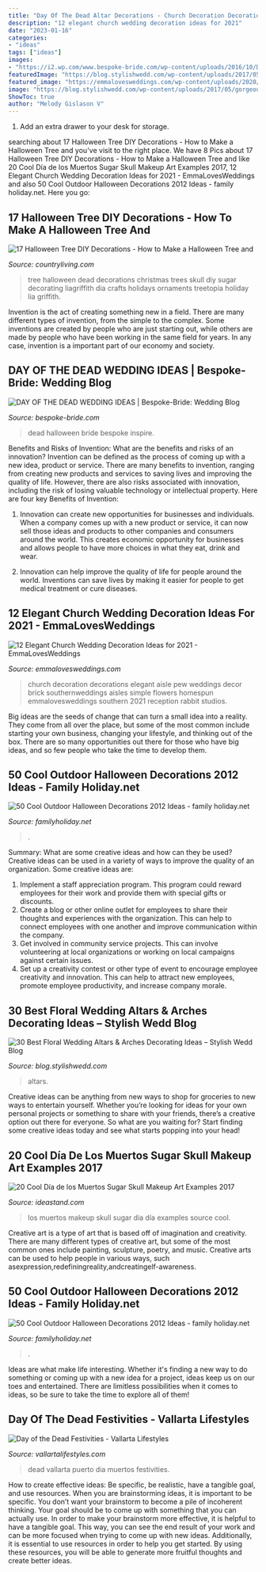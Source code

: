 ```yaml
---
title: "Day Of The Dead Altar Decorations - Church Decoration Decorations Elegant Aisle Pew Weddings Decor Brick Southernweddings Aisles Simple Flowers Homespun Emmalovesweddings Southern 2021 Reception Rabbit Studios"
description: "12 elegant church wedding decoration ideas for 2021"
date: "2023-01-16"
categories:
- "ideas"
tags: ["ideas"]
images:
- "https://i2.wp.com/www.bespoke-bride.com/wp-content/uploads/2016/10/DAY-OF-THE-DEAD-HALLOWEEN-WEDDING-IDEAS-9.jpg?resize=800%2C1198"
featuredImage: "https://blog.stylishwedd.com/wp-content/uploads/2017/05/gorgeous-marsalaburgundy-and-pink-floral-outdoor-wedding-arch-ideas.jpg"
featured_image: "https://emmalovesweddings.com/wp-content/uploads/2020/03/elegant-church-wedding-aisle-decoration-ideas.jpg"
image: "https://blog.stylishwedd.com/wp-content/uploads/2017/05/gorgeous-marsalaburgundy-and-pink-floral-outdoor-wedding-arch-ideas.jpg"
ShowToc: true
author: "Melody Gislason V"
---
```



1. Add an extra drawer to your desk for storage.

	

		
searching about 17 Halloween Tree DIY Decorations - How to Make a Halloween Tree and you've visit to the right place. We have 8 Pics about 17 Halloween Tree DIY Decorations - How to Make a Halloween Tree and like 20 Cool Día de los Muertos Sugar Skull Makeup Art Examples 2017, 12 Elegant Church Wedding Decoration Ideas for 2021 - EmmaLovesWeddings and also 50 Cool Outdoor Halloween Decorations 2012 Ideas - family holiday.net. Here you go:
		
    
## 17 Halloween Tree DIY Decorations - How To Make A Halloween Tree And

<img loading=lazy src="https://hips.hearstapps.com/hmg-prod.s3.amazonaws.com/images/black-halloween-tree-1602703665.jpg?crop=1xw:1xh;center,top&amp;resize=480:*" onerror="this.onerror=null;this.src='https://tse1.mm.bing.net/th?id=OIP.eHTWeuvuW9oHleh1E46yFQHaOk&amp;pid=15.1';" alt="17 Halloween Tree DIY Decorations - How to Make a Halloween Tree and">

_Source: countryliving.com_

>tree halloween dead decorations christmas trees skull diy sugar decorating liagriffith dia crafts holidays ornaments treetopia holiday lia griffith. 

	

Invention is the act of creating something new in a field. There are many different types of invention, from the simple to the complex. Some inventions are created by people who are just starting out, while others are made by people who have been working in the same field for years. In any case, invention is a important part of our economy and society.

    
## DAY OF THE DEAD WEDDING IDEAS | Bespoke-Bride: Wedding Blog

<img loading=lazy src="https://i2.wp.com/www.bespoke-bride.com/wp-content/uploads/2016/10/DAY-OF-THE-DEAD-HALLOWEEN-WEDDING-IDEAS-9.jpg?resize=800%2C1198" onerror="this.onerror=null;this.src='https://tse4.mm.bing.net/th?id=OIP.tA-Cysw5T52vYBTvXLzndAHaLF&amp;pid=15.1';" alt="DAY OF THE DEAD WEDDING IDEAS | Bespoke-Bride: Wedding Blog">

_Source: bespoke-bride.com_

>dead halloween bride bespoke inspire. 

	

Benefits and Risks of Invention: What are the benefits and risks of an innovation?
Invention can be defined as the process of coming up with a new idea, product or service. There are many benefits to invention, ranging from creating new products and services to saving lives and improving the quality of life. However, there are also risks associated with innovation, including the risk of losing valuable technology or intellectual property. Here are four key Benefits of Invention: 
1) Innovation can create new opportunities for businesses and individuals. When a company comes up with a new product or service, it can now sell those ideas and products to other companies and consumers around the world. This creates economic opportunity for businesses and allows people to have more choices in what they eat, drink and wear. 

2) Innovation can help improve the quality of life for people around the world. Inventions can save lives by making it easier for people to get medical treatment or cure diseases.

    
## 12 Elegant Church Wedding Decoration Ideas For 2021 - EmmaLovesWeddings

<img loading=lazy src="https://emmalovesweddings.com/wp-content/uploads/2020/03/elegant-church-wedding-aisle-decoration-ideas.jpg" onerror="this.onerror=null;this.src='https://tse3.mm.bing.net/th?id=OIP.mRa5k-IbCevVn6ApV-bZcQHaLH&amp;pid=15.1';" alt="12 Elegant Church Wedding Decoration Ideas for 2021 - EmmaLovesWeddings">

_Source: emmalovesweddings.com_

>church decoration decorations elegant aisle pew weddings decor brick southernweddings aisles simple flowers homespun emmalovesweddings southern 2021 reception rabbit studios. 

	

Big ideas are the seeds of change that can turn a small idea into a reality. They come from all over the place, but some of the most common include starting your own business, changing your lifestyle, and thinking out of the box. There are so many opportunities out there for those who have big ideas, and so few people who take the time to develop them.

    
## 50 Cool Outdoor Halloween Decorations 2012 Ideas - Family Holiday.net

<img loading=lazy src="https://www.familyholiday.net/wp-content/uploads/2012/09/Cool-Outdoor-Halloween-Decorations-2012-Ideas_111.jpg" onerror="this.onerror=null;this.src='https://tse1.mm.bing.net/th?id=OIP.qyl34k-fzHa6hCS8BQuhSQHaHa&amp;pid=15.1';" alt="50 Cool Outdoor Halloween Decorations 2012 Ideas - family holiday.net">

_Source: familyholiday.net_

>. 

	

Summary: What are some creative ideas and how can they be used?
Creative ideas can be used in a variety of ways to improve the quality of an organization. Some creative ideas are:
1. Implement a staff appreciation program. This program could reward employees for their work and provide them with special gifts or discounts.
2. Create a blog or other online outlet for employees to share their thoughts and experiences with the organization. This can help to connect employees with one another and improve communication within the company.
3. Get involved in community service projects. This can involve volunteering at local organizations or working on local campaigns against certain issues.
4. Set up a creativity contest or other type of event to encourage employee creativity and innovation. This can help to attract new employees, promote employee productivity, and increase company morale.

    
## 30 Best Floral Wedding Altars &amp; Arches Decorating Ideas – Stylish Wedd Blog

<img loading=lazy src="https://blog.stylishwedd.com/wp-content/uploads/2017/05/gorgeous-marsalaburgundy-and-pink-floral-outdoor-wedding-arch-ideas.jpg" onerror="this.onerror=null;this.src='https://tse4.mm.bing.net/th?id=OIP.pDk40qkexSVAv7IBeqL9agHaLD&amp;pid=15.1';" alt="30 Best Floral Wedding Altars &amp; Arches Decorating Ideas – Stylish Wedd Blog">

_Source: blog.stylishwedd.com_

>altars. 

	

Creative ideas can be anything from new ways to shop for groceries to new ways to entertain yourself. Whether you’re looking for ideas for your own personal projects or something to share with your friends, there’s a creative option out there for everyone. So what are you waiting for? Start finding some creative ideas today and see what starts popping into your head!

    
## 20 Cool Día De Los Muertos Sugar Skull Makeup Art Examples 2017

<img loading=lazy src="https://ideastand.com/wp-content/uploads/2014/05/dia-de-los-muertos/20-steampunk-dia-de-los-muertos.jpg" onerror="this.onerror=null;this.src='https://tse4.mm.bing.net/th?id=OIP.H82jDdIjC1-1VoIGkpt99AHaLH&amp;pid=15.1';" alt="20 Cool Día de los Muertos Sugar Skull Makeup Art Examples 2017">

_Source: ideastand.com_

>los muertos makeup skull sugar dia día examples source cool. 

	

Creative art is a type of art that is based off of imagination and creativity. There are many different types of creative art, but some of the most common ones include painting, sculpture, poetry, and music. Creative arts can be used to help people in various ways, such asexpression,redefiningreality,andcreatingelf-awareness.

    
## 50 Cool Outdoor Halloween Decorations 2012 Ideas - Family Holiday.net

<img loading=lazy src="https://www.familyholiday.net/wp-content/uploads/2012/09/Cool-Outdoor-Halloween-Decorations-2012-Ideas_061.jpg" onerror="this.onerror=null;this.src='https://tse4.mm.bing.net/th?id=OIP.KMBTpk64elFBtpaML3WVEwHaJ1&amp;pid=15.1';" alt="50 Cool Outdoor Halloween Decorations 2012 Ideas - family holiday.net">

_Source: familyholiday.net_

>. 

	

Ideas are what make life interesting. Whether it's finding a new way to do something or coming up with a new idea for a project, ideas keep us on our toes and entertained. There are limitless possibilities when it comes to ideas, so be sure to take the time to explore all of them!

    
## Day Of The Dead Festivities - Vallarta Lifestyles

<img loading=lazy src="https://vallartalifestyles.com/wp-content/uploads/2016/10/vallarta-dia-de-muertos-1500x844.png" onerror="this.onerror=null;this.src='https://tse4.mm.bing.net/th?id=OIP.R3EvVaUYtQILrSNHgY8NAQHaEK&amp;pid=15.1';" alt="Day of the Dead Festivities - Vallarta Lifestyles">

_Source: vallartalifestyles.com_

>dead vallarta puerto dia muertos festivities. 

	

How to create effective ideas: Be specific, be realistic, have a tangible goal, and use resources.
When you are brainstorming ideas, it is important to be specific. You don’t want your brainstorm to become a pile of incoherent thinking. Your goal should be to come up with something that you can actually use. In order to make your brainstorm more effective, it is helpful to have a tangible goal. This way, you can see the end result of your work and can be more focused when trying to come up with new ideas. Additionally, it is essential to use resources in order to help you get started. By using these resources, you will be able to generate more fruitful thoughts and create better ideas.

